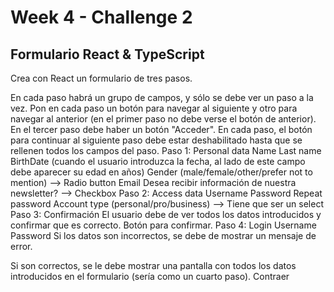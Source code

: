 # Week 4 - Challenge 2

## Formulario React & TypeScript

Crea con React un formulario de tres pasos.

En cada paso habrá un grupo de campos, y sólo se debe ver un paso a la vez.
Pon en cada paso un botón para navegar al siguiente y otro para navegar al anterior (en el primer paso no debe verse el botón de anterior).
En el tercer paso debe haber un botón "Acceder".
En cada paso, el botón para continuar al siguiente paso debe estar deshabilitado hasta que se rellenen todos los campos del paso.
Paso 1: Personal data
Name
Last name
BirthDate (cuando el usuario introduzca la fecha, al lado de este campo debe aparecer su edad en años)
Gender (male/female/other/prefer not to mention) --> Radio button
Email
Desea recibir información de nuestra newsletter? --> Checkbox
Paso 2: Access data
Username
Password
Repeat password
Account type (personal/pro/business) --> Tiene que ser un select
Paso 3: Confirmación
El usuario debe de ver todos los datos introducidos y confirmar que es correcto. Botón para confirmar.
Paso 4: Login
Username
Password
Si los datos son incorrectos, se debe de mostrar un mensaje de error.

Si son correctos, se le debe mostrar una pantalla con todos los datos introducidos en el formulario (sería como un cuarto paso). Contraer
